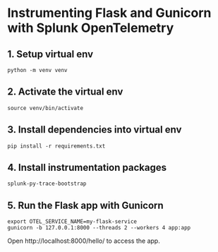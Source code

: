 # Instrumenting Flask and Gunicorn with Splunk OpenTelemetry

## 1. Setup virtual env

```
python -m venv venv
```

## 2. Activate the virtual env

```
source venv/bin/activate
```

## 3. Install dependencies into virtual env

```
pip install -r requirements.txt
```

## 4. Install instrumentation packages

```
splunk-py-trace-bootstrap
```

## 5. Run the Flask app with Gunicorn

```
export OTEL_SERVICE_NAME=my-flask-service
gunicorn -b 127.0.0.1:8000 --threads 2 --workers 4 app:app
```

Open http://localhost:8000/hello/ to access the app.

